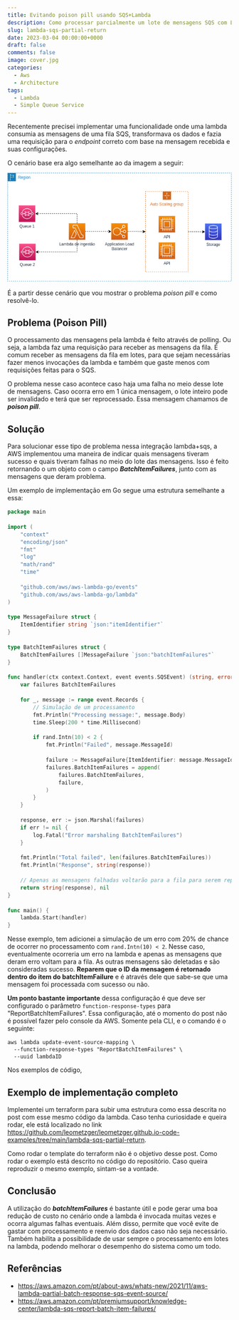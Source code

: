 ```yaml
---
title: Evitando poison pill usando SQS+Lambda
description: Como processar parcialmente um lote de mensagens SQS com Lambda em caso de erro
slug: lambda-sqs-partial-return
date: 2023-03-04 00:00:00+0000
draft: false
comments: false
image: cover.jpg
categories:
  - Aws
  - Architecture
tags:
  - Lambda
  - Simple Queue Service
---
```


Recentemente precisei implementar uma funcionalidade onde uma lambda
consumia as mensagens de uma fila SQS, transformava os dados e fazia uma
requisição para o _endpoint_ correto com base na mensagem recebida e suas configurações.

O cenário base era algo semelhante ao da imagem a seguir:

![Lambda Function](partial-return.png "Arquitetura do problema identificado")

É a partir desse cenário que vou mostrar o problema _poison pill_ e como resolvê-lo.

## Problema (Poison Pill)

O processamento das mensagens pela lambda é feito através de polling. Ou seja,
a lambda faz uma requisição para receber as mensagens da fila. É comum receber as
mensagens da fila em lotes, para que sejam necessárias fazer menos invocações da lambda
e também que gaste menos com requisições feitas para o SQS.

O problema nesse caso acontece caso haja uma falha no meio desse lote de mensagens.
Caso ocorra erro em 1 única mensagem, o lote inteiro pode ser invalidado e terá que ser reprocessado.
Essa mensagem chamamos de **_poison pill_**.

## Solução

Para solucionar esse tipo de problema nessa integração lambda+sqs, a AWS implementou uma maneira
de indicar quais mensagens tiveram sucesso e quais tiveram falhas no meio do lote das mensagens.
Isso é feito retornando o um objeto com o campo **_BatchItemFailures_**, junto com as mensagens
que deram problema.

Um exemplo de implementação em Go segue uma estrutura semelhante a essa:

```go
package main

import (
	"context"
	"encoding/json"
	"fmt"
	"log"
	"math/rand"
	"time"

	"github.com/aws/aws-lambda-go/events"
	"github.com/aws/aws-lambda-go/lambda"
)

type MessageFailure struct {
	ItemIdentifier string `json:"itemIdentifier"`
}

type BatchItemFailures struct {
	BatchItemFailures []MessageFailure `json:"batchItemFailures"`
}

func handler(ctx context.Context, event events.SQSEvent) (string, error) {
	var failures BatchItemFailures

	for _, message := range event.Records {
		// Simulação de um processamento
		fmt.Println("Processing message:", message.Body)
		time.Sleep(200 * time.Millisecond)

		if rand.Intn(10) < 2 {
			fmt.Println("Failed", message.MessageId)

			failure := MessageFailure{ItemIdentifier: message.MessageId}
			failures.BatchItemFailures = append(
				failures.BatchItemFailures,
				failure,
			)
		}
	}

	response, err := json.Marshal(failures)
	if err != nil {
		log.Fatal("Error marshaling BatchItemFailures")
	}

	fmt.Println("Total failed", len(failures.BatchItemFailures))
	fmt.Println("Response", string(response))

	// Apenas as mensagens falhadas voltarão para a fila para serem reprocessadas
	return string(response), nil
}

func main() {
	lambda.Start(handler)
}
```

Nesse exemplo, tem adicionei a simulação de um erro com 20% de chance
de ocorrer no processamento com `rand.Intn(10) < 2`. Nesse caso, eventualmente
ocorreria um erro na lambda e apenas as mensagens que deram erro voltam para a fila.
As outras mensagens são deletadas e são consideradas sucesso.
**Reparem que o ID da mensagem é retornado dentro do item do batchItemFailure**
e é através dele que sabe-se que uma mensagem foi processada com sucesso ou não.

**Um ponto bastante importante** dessa configuração é que deve ser configurado o parâmetro
`function-response-types` para "ReportBatchItemFailures". Essa configuração, até o momento do post
não é possível fazer pelo console da AWS. Somente pela CLI, e o comando é o seguinte:

```
aws lambda update-event-source-mapping \
  --function-response-types "ReportBatchItemFailures" \
  --uuid lambdaID
```

Nos exemplos de código,

## Exemplo de implementação completo

Implementei um terraform para subir uma estrutura como essa descrita no post
com esse mesmo código da lambda. Caso tenha curiosidade e queira rodar, ele está localizado
no link https://github.com/leometzger/leometzger.github.io-code-examples/tree/main/lambda-sqs-partial-return.

Como rodar o template do terraform não é o objetivo desse post. Como rodar o exemplo está descrito
no código do repositório. Caso queira reproduzir o mesmo exemplo, sintam-se a vontade.

## Conclusão

A utilização do **_batchItemFailures_** é bastante útil e pode gerar uma boa redução de custo no cenário onde
a lambda é invocada muitas vezes e ocorra algumas falhas eventuais. Além disso, permite que você evite
de gastar com processamento e reenvio dos dados caso não seja necessário. Também habilita a possibilidade
de usar sempre o processamento em lotes na lambda, podendo melhorar o desempenho do sistema como um todo.

## Referências

- https://aws.amazon.com/pt/about-aws/whats-new/2021/11/aws-lambda-partial-batch-response-sqs-event-source/
- https://aws.amazon.com/pt/premiumsupport/knowledge-center/lambda-sqs-report-batch-item-failures/
